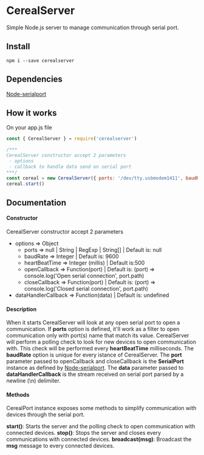 # CerealServer

Simple Node.js server to manage communication through serial port.

## Install

```
npm i --save cerealserver
```

## Dependencies

[Node-serialport](https://github.com/node-serialport/node-serialport)

## How it works

On your app.js file

```javascript
const { CerealServer } = require('cerealserver')

/***
CerealServer constructor accept 2 parameters
 - options
 - callback to handle data send on serial port
***/
const cereal = new CerealServer({ ports: '/dev/tty.usbmodem1411', baudRate: 9600 }, (data) => console.log(data))
cereal.start()
```

## Documentation
#### Constructor

CerealServer constructor accept 2 parameters
- options             =>  Object
  - ports               =>  null | String | RegExp | String[] | Default is: null
  - baudRate            =>  Integer                           | Default is: 9600
  - heartBeatTime       =>  Integer (millis)                  | Default is:500
  - openCallback        =>  Function(port)                    | Default is: (port) => console.log('Open serial connection', port.path)
  - closeCallback       =>  Function(port)                    | Default is: (port) => console.log('Closed serial connection', port.path)
- dataHandlerCallback =>  Function(data)                         | Default is: undefined

#### Description

When it starts CerealServer will look at any open serial port to open a communication.
If **ports** option is defined, it'll work as a filter to open communication only with port(s) name that match its value.
CerealServer will perform a polling check to look for new devices to open communication with. This check will be performed every **heartBeatTime** milliseconds.
The **baudRate** option is unique for every istance of CerealServer.
The **port** parameter passed to openCallback and closeCallback is the **SerialPort** instance as defined by [Node-serialport](https://serialport.io/docs/en/api-serialport#serialport).
The **data** parameter  passed to **dataHandlerCallback** is the stream received on serial port parsed by a newline (\n) delimiter.

#### Methods

CerealPort instance exposes some methods to simplify communication with devices through the serial port.

**start()**: Starts the server and the polling check to open communication with connected devices.
**stop()**: Stops the server and closes every communications with connected devices.
**broadcast(msg)**: Broadcast the **msg** message to every connected devices.
